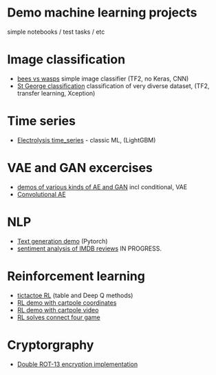 # Demo machine learning projects
simple notebooks / test tasks / etc

# Image classification
- [bees vs wasps](/beeVwasp.ipynb) simple image classifier (TF2, no Keras, CNN)
- [St George classification](/georges_image_classification) classification of very diverse dataset, (TF2, transfer learning, Xception)

# Time series 
- [Electrolysis time_series](/electrolysis_time_series) - classic ML, (LightGBM)

# VAE and GAN excercises
- [demos of various kinds of AE and GAN](/VAE_GAN/ae_gan_excercise_mnist_tf.ipynb) incl conditional, VAE
- [Convolutional AE](/VAE_GAN/convolutional_autoencoder_tf.ipynb)

# NLP
- [Text generation demo](/NLP/dz_06_rnn_torch_text_generation.ipynb) (Pytorch)
- [sentiment analysis of IMDB reviews](/NLP/nlp_imdb_exercise.ipynb) IN PROGRESS.

# Reinforcement learning
- [tictactoe RL](/reinforcement_learning/Deep_q_learning_tictactoe.ipynb) (table and Deep Q methods)
- [RL demo with cartpole coordinates](/reinforcement_learning/RL_2019_Cartpole_Simple.ipynb)
- [RL demo with cartpole video](/reinforcement_learning/RL_2019_Cartpole_Video.ipynb)
- [RL solves connect four game](/reinforcement_learning/RL_2019_Connect_Four.ipynb)

# Cryptorgraphy
- [Double ROT-13 encryption implementation](/Cryptography/double_rot13.ipynb)
